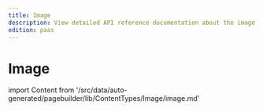 ```yaml
---
title: Image
description: View detailed API reference documentation about the image content type of the Page Builder component for PWA Studio storefront projects.
edition: paas
---
```


# Image

<!--
The reference doc content is generated automatically from the source code.
To update this section, update the doc blocks in the source code
-->

import Content from '/src/data/auto-generated/pagebuilder/lib/ContentTypes/Image/image.md'

<Content />
